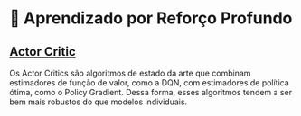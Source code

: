 # 🧠 Aprendizado por Reforço Profundo

## [Actor Critic](Actor-Critic)

Os Actor Critics são algoritmos de estado da arte que combinam estimadores de função de valor, como a DQN, com estimadores de política ótima, como o Policy Gradient. Dessa forma, esses algoritmos tendem a ser bem mais robustos do que modelos individuais.